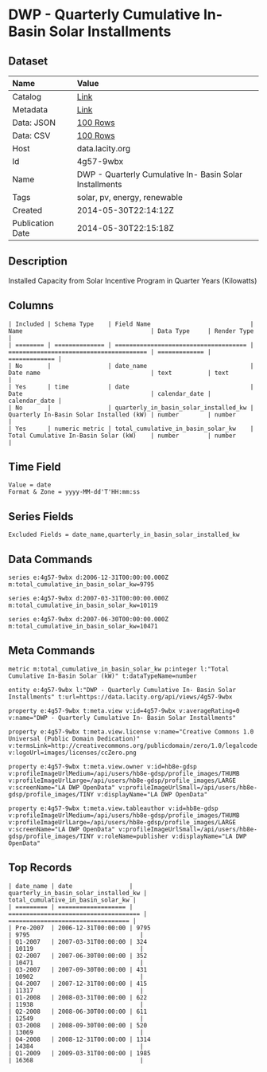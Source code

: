 # DWP - Quarterly Cumulative In- Basin Solar Installments

## Dataset

| Name | Value |
| :--- | :---- |
| Catalog | [Link](https://catalog.data.gov/dataset/dwp-quarterly-cumulative-in-basin-solar-installments-744c9) |
| Metadata | [Link](https://data.lacity.org/api/views/4g57-9wbx) |
| Data: JSON | [100 Rows](https://data.lacity.org/api/views/4g57-9wbx/rows.json?max_rows=100) |
| Data: CSV | [100 Rows](https://data.lacity.org/api/views/4g57-9wbx/rows.csv?max_rows=100) |
| Host | data.lacity.org |
| Id | 4g57-9wbx |
| Name | DWP - Quarterly Cumulative In- Basin Solar Installments |
| Tags | solar, pv, energy, renewable |
| Created | 2014-05-30T22:14:12Z |
| Publication Date | 2014-05-30T22:15:18Z |

## Description

Installed Capacity from Solar Incentive Program in Quarter Years (Kilowatts)

## Columns

```ls
| Included | Schema Type    | Field Name                            | Name                                    | Data Type     | Render Type   |
| ======== | ============== | ===================================== | ======================================= | ============= | ============= |
| No       |                | date_name                             | Date name                               | text          | text          |
| Yes      | time           | date                                  | Date                                    | calendar_date | calendar_date |
| No       |                | quarterly_in_basin_solar_installed_kw | Quarterly In-Basin Solar Installed (kW) | number        | number        |
| Yes      | numeric metric | total_cumulative_in_basin_solar_kw    | Total Cumulative In-Basin Solar (kW)    | number        | number        |
```

## Time Field

```ls
Value = date
Format & Zone = yyyy-MM-dd'T'HH:mm:ss
```

## Series Fields

```ls
Excluded Fields = date_name,quarterly_in_basin_solar_installed_kw
```

## Data Commands

```ls
series e:4g57-9wbx d:2006-12-31T00:00:00.000Z m:total_cumulative_in_basin_solar_kw=9795

series e:4g57-9wbx d:2007-03-31T00:00:00.000Z m:total_cumulative_in_basin_solar_kw=10119

series e:4g57-9wbx d:2007-06-30T00:00:00.000Z m:total_cumulative_in_basin_solar_kw=10471
```

## Meta Commands

```ls
metric m:total_cumulative_in_basin_solar_kw p:integer l:"Total Cumulative In-Basin Solar (kW)" t:dataTypeName=number

entity e:4g57-9wbx l:"DWP - Quarterly Cumulative In- Basin Solar Installments" t:url=https://data.lacity.org/api/views/4g57-9wbx

property e:4g57-9wbx t:meta.view v:id=4g57-9wbx v:averageRating=0 v:name="DWP - Quarterly Cumulative In- Basin Solar Installments"

property e:4g57-9wbx t:meta.view.license v:name="Creative Commons 1.0 Universal (Public Domain Dedication)" v:termsLink=http://creativecommons.org/publicdomain/zero/1.0/legalcode v:logoUrl=images/licenses/ccZero.png

property e:4g57-9wbx t:meta.view.owner v:id=hb8e-gdsp v:profileImageUrlMedium=/api/users/hb8e-gdsp/profile_images/THUMB v:profileImageUrlLarge=/api/users/hb8e-gdsp/profile_images/LARGE v:screenName="LA DWP OpenData" v:profileImageUrlSmall=/api/users/hb8e-gdsp/profile_images/TINY v:displayName="LA DWP OpenData"

property e:4g57-9wbx t:meta.view.tableauthor v:id=hb8e-gdsp v:profileImageUrlMedium=/api/users/hb8e-gdsp/profile_images/THUMB v:profileImageUrlLarge=/api/users/hb8e-gdsp/profile_images/LARGE v:screenName="LA DWP OpenData" v:profileImageUrlSmall=/api/users/hb8e-gdsp/profile_images/TINY v:roleName=publisher v:displayName="LA DWP OpenData"
```

## Top Records

```ls
| date_name | date                | quarterly_in_basin_solar_installed_kw | total_cumulative_in_basin_solar_kw | 
| ========= | =================== | ===================================== | ================================== | 
| Pre-2007  | 2006-12-31T00:00:00 | 9795                                  | 9795                               | 
| Q1-2007   | 2007-03-31T00:00:00 | 324                                   | 10119                              | 
| Q2-2007   | 2007-06-30T00:00:00 | 352                                   | 10471                              | 
| Q3-2007   | 2007-09-30T00:00:00 | 431                                   | 10902                              | 
| Q4-2007   | 2007-12-31T00:00:00 | 415                                   | 11317                              | 
| Q1-2008   | 2008-03-31T00:00:00 | 622                                   | 11938                              | 
| Q2-2008   | 2008-06-30T00:00:00 | 611                                   | 12549                              | 
| Q3-2008   | 2008-09-30T00:00:00 | 520                                   | 13069                              | 
| Q4-2008   | 2008-12-31T00:00:00 | 1314                                  | 14384                              | 
| Q1-2009   | 2009-03-31T00:00:00 | 1985                                  | 16368                              | 
```